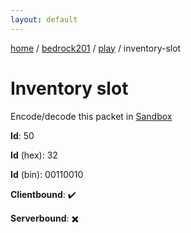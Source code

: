 ```yaml
---
layout: default
---
```


[home](/)  /  [bedrock201](/protocol/bedrock201)  /  [play](/protocol/bedrock201/play)  /  inventory-slot

# Inventory slot

Encode/decode this packet in [Sandbox](../../../sandbox/bedrock201#Play.InventorySlot)

**Id**: 50

**Id** (hex): 32

**Id** (bin): 00110010

**Clientbound**: ✔️

**Serverbound**: ✖️
